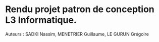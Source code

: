 # Rendu projet patron de conception L3 Informatique.

Auteurs : 
SADKI Nassim, MENETRIER Guillaume, LE GURUN Grégoire
